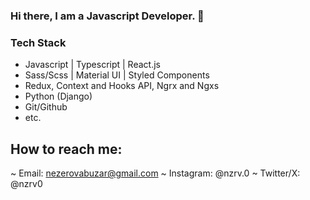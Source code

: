 ### Hi there, I am a Javascript Developer. 👋

### Tech Stack
- Javascript | Typescript | React.js
- Sass/Scss | Material UI | Styled Components
- Redux, Context and Hooks API, Ngrx and Ngxs
- Python (Django)
- Git/Github
- etc.

## How to reach me: 
 ~ Email: nezerovabuzar@gmail.com
 ~ Instagram: @nzrv.0
 ~ Twitter/X: @nzrv0
